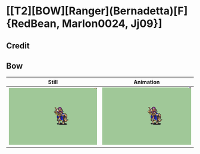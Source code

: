 # [\[T2\]\[BOW\]\[Ranger\]\(Bernadetta\)\[F\]{RedBean, Marlon0024, Jj09}]

## Credit


	
## Bow

| Still | Animation |
| :---: | :-------: |
| ![Bow still](./Bow_000.png) | ![Bow animation](./Bow.gif) |
